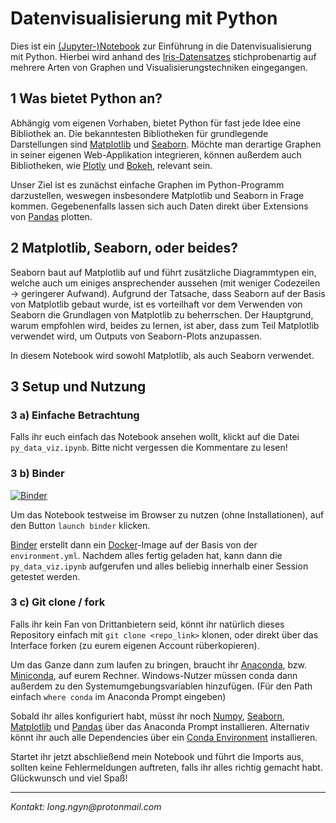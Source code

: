 # Datenvisualisierung mit Python

Dies ist ein [(Jupyter-)Notebook](https://jupyter.org/) zur Einführung in die Datenvisualisierung mit Python. Hierbei wird anhand des [Iris-Datensatzes](https://www.kaggle.com/uciml/iris) stichprobenartig auf mehrere Arten von Graphen und Visualisierungstechniken eingegangen.

## 1 Was bietet Python an?

Abhängig vom eigenen Vorhaben, bietet Python für fast jede Idee eine Bibliothek an. Die bekanntesten Bibliotheken für grundlegende Darstellungen sind [Matplotlib](https://matplotlib.org/) und [Seaborn](https://seaborn.pydata.org/). Möchte man derartige Graphen in seiner eigenen Web-Applikation integrieren, können außerdem auch Bibliotheken, wie [Plotly](https://plotly.com/) und [Bokeh](https://docs.bokeh.org/en/latest/index.html), relevant sein.

Unser Ziel ist es zunächst einfache Graphen im Python-Programm darzustellen, weswegen insbesondere Matplotlib und Seaborn in Frage kommen. Gegebenenfalls lassen sich auch Daten direkt über Extensions von [Pandas](https://pandas.pydata.org/) plotten.

## 2 Matplotlib, Seaborn, oder beides?

Seaborn baut auf Matplotlib auf und führt zusätzliche Diagrammtypen ein, welche auch um einiges ansprechender aussehen (mit weniger Codezeilen -> geringerer Aufwand). Aufgrund der Tatsache, dass Seaborn auf der Basis von Matplotlib gebaut wurde, ist es vorteilhaft vor dem Verwenden von Seaborn die Grundlagen von Matplotlib zu beherrschen. Der Hauptgrund, warum empfohlen wird, beides zu lernen, ist aber, dass zum Teil Matplotlib verwendet wird, um Outputs von Seaborn-Plots anzupassen. 

In diesem Notebook wird sowohl Matplotlib, als auch Seaborn verwendet.

## 3 Setup und Nutzung
### 3 a) Einfache Betrachtung

Falls ihr euch einfach das Notebook ansehen wollt, klickt auf die Datei ``py_data_viz.ipynb``. Bitte nicht vergessen die Kommentare zu lesen!

### 3 b) Binder

[![Binder](https://mybinder.org/badge_logo.svg)](https://mybinder.org/v2/gh/tylonghuang/py-data-viz/master)

Um das Notebook testweise im Browser zu nutzen (ohne Installationen), auf den Button ``launch binder`` klicken. 

[Binder](https://mybinder.org/) erstellt dann ein [Docker](https://docs.docker.com/)-Image auf der Basis von der ``environment.yml``. Nachdem alles fertig geladen hat, kann dann die ``py_data_viz.ipynb`` aufgerufen und alles beliebig innerhalb einer Session getestet werden.

### 3 c) Git clone / fork

Falls ihr kein Fan von Drittanbietern seid, könnt ihr natürlich dieses Repository einfach mit ``git clone <repo_link>`` klonen, oder direkt über das Interface forken (zu eurem eigenen Account rüberkopieren).

Um das Ganze dann zum laufen zu bringen, braucht ihr [Anaconda](https://www.anaconda.com/), bzw. [Miniconda](https://docs.conda.io/en/latest/miniconda.html), auf eurem Rechner. Windows-Nutzer müssen conda dann außerdem zu den Systemumgebungsvariablen hinzufügen. (Für den Path einfach ``where conda`` im Anaconda Prompt eingeben)

Sobald ihr alles konfiguriert habt, müsst ihr noch [Numpy](https://anaconda.org/anaconda/numpy), [Seaborn](https://anaconda.org/anaconda/seaborn), [Matplotlib](https://anaconda.org/anaconda/matplotlib) und [Pandas](https://anaconda.org/anaconda/pandas) über das Anaconda Prompt installieren. Alternativ könnt ihr auch alle Dependencies über ein [Conda Environment](https://docs.conda.io/projects/conda/en/latest/user-guide/tasks/manage-environments.html#creating-an-environment-from-an-environment-yml-file) installieren. 

Startet ihr jetzt abschließend mein Notebook und führt die Imports aus, sollten keine Fehlermeldungen auftreten, falls ihr alles richtig gemacht habt. Glückwunsch und viel Spaß!

___

_Kontakt: long.ngyn@protonmail.com_
